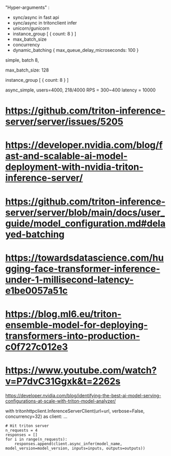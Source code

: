 "Hyper-arguments" :
- sync/async in fast api
- sync/async in tritonclient infer
- unicorn/gunicorn
- instance_group [  {    count: 8  } ]
- max_batch_size
- concurrency
- dynamic_batching {  max_queue_delay_microseconds: 100  }


simple, batch 8, 

max_batch_size: 128

instance_group [
  {
    count: 8
  }
]

 async_simple, users=4000, 218/4000
RPS = 300~400
latency = 10000


# https://github.com/triton-inference-server/server/issues/5205

# https://developer.nvidia.com/blog/fast-and-scalable-ai-model-deployment-with-nvidia-triton-inference-server/

# https://github.com/triton-inference-server/server/blob/main/docs/user_guide/model_configuration.md#delayed-batching

# https://towardsdatascience.com/hugging-face-transformer-inference-under-1-millisecond-latency-e1be0057a51c

# https://blog.ml6.eu/triton-ensemble-model-for-deploying-transformers-into-production-c0f727c012e3

# https://www.youtube.com/watch?v=P7dvC31Ggxk&t=2262s

https://developer.nvidia.com/blog/identifying-the-best-ai-model-serving-configurations-at-scale-with-triton-model-analyzer/


with tritonhttpclient.InferenceServerClient(url=url, verbose=False, concurrency=32) as client:
    ...
    
    # Hit triton server
    n_requests = 4
    responses = []
    for i in range(n_requests):
        responses.append(client.async_infer(model_name, model_version=model_version, inputs=inputs, outputs=outputs))